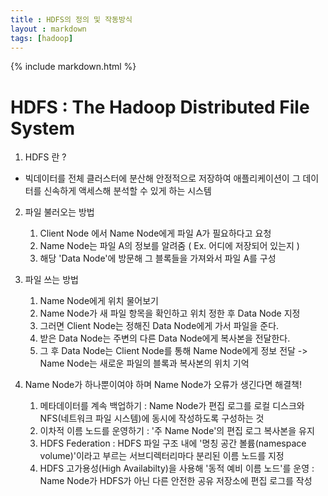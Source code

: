 ```yaml
---
title : HDFS의 정의 및 작동방식
layout : markdown
tags: [hadoop]
---
```


{% include markdown.html %}

# HDFS : The Hadoop Distributed File System

1. HDFS 란 ?
  - 빅데이터를 전체 클러스터에 분산해 안정적으로 저장하여 애플리케이션이 그 데이터를 신속하게 액세스해 분석할 수 있게 하는 시스템

2. 파일 불러오는 방법  
    1. Client Node 에서 Name Node에게 파일 A가 필요하다고 요청
    2. Name Node는 파일 A의 정보를 알려줌 ( Ex. 어디에 저장되어 있는지 )
    3. 해당 'Data Node'에 방문해 그 블록들을 가져와서 파일 A를 구성

3. 파일 쓰는 방법
    1. Name Node에게 위치 물어보기
    2. Name Node가 새 파일 항목을 확인하고 위치 정한 후 Data Node 지정
    3. 그러면 Client Node는 정해진 Data Node에게 가서 파일을 준다.
    4. 받은 Data Node는 주변의 다른 Data Node에게 복사본을 전달한다.
    5. 그 후 Data Node는 Client Node를 통해 Name Node에게 정보 전달 -> Name Node는 새로운 파일의 블록과 복사본의 위치 기억

4. Name Node가 하나뿐이여야 하며 Name Node가 오류가 생긴다면 해결책!
    1. 메타데이터를 계속 백업하기 : Name Node가 편집 로그를 로컬 디스크와 NFS(네트워크 파일 시스템)에 동시에 작성하도록 구성하는 것
    2. 이차적 이름 노드를 운영하기 : '주 Name Node'의 편집 로그 복사본을 유지
    3. HDFS Federation : HDFS 파일 구조 내에 '명칭 공간 볼륨(namespace volume)'이라고 부르는 서브디렉터리마다 분리된 이름 노드를 지정
    4. HDFS 고가용성(High Availabilty)을 사용해 '동적 예비 이름 노드'를 운영 : Name Node가 HDFS가 아닌 다른 안전한 공유 저장소에 편집 로그를 작성
